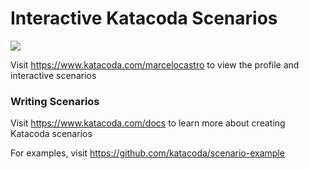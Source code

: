 # Interactive Katacoda Scenarios

[![](http://shields.katacoda.com/katacoda/marcelocastro/count.svg)](https://www.katacoda.com/marcelocastro "Get your profile on Katacoda.com")

Visit https://www.katacoda.com/marcelocastro to view the profile and interactive scenarios

### Writing Scenarios
Visit https://www.katacoda.com/docs to learn more about creating Katacoda scenarios

For examples, visit https://github.com/katacoda/scenario-example
